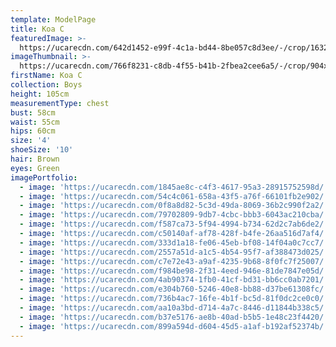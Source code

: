 ```yaml
---
template: ModelPage
title: Koa C
featuredImage: >-
  https://ucarecdn.com/642d1452-e99f-4c1a-bd44-8be057c8d3ee/-/crop/1632x1142/0,55/-/preview/
imageThumbnail: >-
  https://ucarecdn.com/766f8231-c8db-4f55-b41b-2fbea2cee6a5/-/crop/904x1020/373,134/-/preview/
firstName: Koa C
collection: Boys
height: 105cm
measurementType: chest
bust: 58cm
waist: 55cm
hips: 60cm
size: '4'
shoeSize: '10'
hair: Brown
eyes: Green
imagePortfolio:
  - image: 'https://ucarecdn.com/1845ae8c-c4f3-4617-95a3-28915752598d/'
  - image: 'https://ucarecdn.com/54c4c061-658a-43f5-a76f-66101fb2e902/'
  - image: 'https://ucarecdn.com/0f8a8d82-5c3d-49da-8069-36b2c990f2a2/'
  - image: 'https://ucarecdn.com/79702809-9db7-4cbc-bbb3-6043ac210cba/'
  - image: 'https://ucarecdn.com/f587ca73-5f94-4994-b734-62d2c7ab6de2/'
  - image: 'https://ucarecdn.com/c50140af-af78-428f-b4fe-26aa516d7af4/'
  - image: 'https://ucarecdn.com/333d1a18-fe06-45eb-bf08-14f04a0c7cc7/'
  - image: 'https://ucarecdn.com/2557a51d-a1c5-4b54-95f7-af388473d025/'
  - image: 'https://ucarecdn.com/c7e72e43-a9af-4235-9b68-8f0fc7f25007/'
  - image: 'https://ucarecdn.com/f984be98-2f31-4eed-946e-81de7847e05d/'
  - image: 'https://ucarecdn.com/4ab90374-1fb0-41cf-bd31-bb6cc0ab7201/'
  - image: 'https://ucarecdn.com/e304b760-5246-40e8-bb88-d37be61308fc/'
  - image: 'https://ucarecdn.com/736b4ac7-16fe-4b1f-bc5d-81f0dc2ce0c0/'
  - image: 'https://ucarecdn.com/aa10a3bd-d714-4a7c-8446-d11844b338c5/'
  - image: 'https://ucarecdn.com/b37e5176-ae8b-40ad-b5b5-1e48c23f4420/'
  - image: 'https://ucarecdn.com/899a594d-d604-45d5-a1af-b192af52374b/'
---
```



